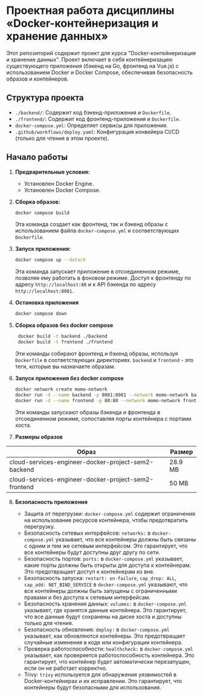 # Проектная работа дисциплины «Docker-контейнеризация и хранение данных»


Этот репозиторий содержит проект для курса "Docker-контейнеризация и хранение данных". Проект включает в себя контейнеризацию существующего приложения (бэкенд на Go, фронтенд на Vue.js) с использованием Docker и Docker Compose, обеспечивая безопасность образов и контейнеров.

## Структура проекта

*   `./backend/`: Содержит код бэкенд-приложения и `Dockerfile`.
*   `./frontend/`: Содержит код фронтенд-приложения и `Dockerfile`.
*   `docker-compose.yml`: Определяет сервисы для приложения.
*   `.github/workflows/deploy.yaml`: Конфигурация конвейера CI/CD (только для чтения в этом проекте).

## Начало работы

1.  **Предварительные условия:**
    *   Установлен Docker Engine.
    *   Установлен Docker Compose.

2.  **Сборка образов:**

    ```bash
    docker compose build
    ```

    Эта команда создает как фронтенд, так и бэкенд образы с использованием файла `docker-compose.yml` и соответствующих `Dockerfile`.

3.  **Запуск приложения:**

    ```bash
    docker compose up --detach
    ```

    Эта команда запускает приложение в отсоединенном режиме, позволяя ему работать в фоновом режиме.  Доступ к фронтенду по адресу `http://localhost:80` и к API бэкенда по адресу `http://localhost:8081`.

4. **Остановка приложения**

    ```bash
    docker compose down
    ```
5. **Сборка образов без docker compose**

   ```bash
    docker build -t backend ./backend
    docker build -t frontend ./frontend
    ```
    Эти команды собирают фронтенд и бэкенд образы, используя `Dockerfile` в соответствующих директориях.  `backend` и `frontend` - это теги, которые вы назначаете образам.

6. **Запуск приложения без docker compose**

    ```bash
    docker network create momo-network
    docker run -d --name backend -p 8081:8081 --network momo-network backend
    docker run -d --name frontend -p 80:80 --network momo-network frontend
    ```
    Эти команды запускают образы бэкенда и фронтенда в отсоединенном режиме, сопоставляя порты контейнера с портами хоста.

7. **Размеры образов**

| Образ  | Размер   |
| ------------- | ------------- |
| cloud-services-engineer-docker-project-sem2-backend  | 28.9 MB |
| cloud-services-engineer-docker-project-sem2-frontend  | 50 MB |

8. **Безопасность приложения**

    - Защита от перегрузки: `docker-compose.yml` содержит ограничения на использование ресурсов контейнера, чтобы предотвратить перегрузку.
    - Безопасность сетевых интерфейсов: `networks:` в `docker-compose.yml` указывает, что все контейнеры должны быть связаны с одним и тем же сетевым интерфейсом. Это гарантирует, что все контейнеры будут доступны друг другу по сети.
    - Безопасность портов: `ports:` в `docker-compose.yml` указывает, какие порты должны быть открыты для доступа к контейнерам. Это предотвращает доступ к контейнерам из вне.
    - Безопасность запуска: `restart: on-failure`, `cap_drop: ALL`, `cap_add: NET_BIND_SERVICE` в `docker-compose.yml` указывают, что все контейнеры должны быть запущены с ограниченными правами и без доступа к сетевым интерфейсам.
    - Безопасность хранения данных: `volumes:` в `docker-compose.yml` указывает, где хранятся данные контейнера. Это гарантирует, что все данные будут сохранены на диске хоста и доступны только для чтения.
    - Безопасность обновления: `deploy:` в `docker-compose.yml` указывает, как обновляются контейнеры. Это предотвращает случайные изменения в коде или конфигурации контейнера.
    - Проверка работоспособности: `healthcheck:` в `docker-compose.yml` указывает, как проверяется работоспособность контейнера. Это гарантирует, что контейнер будет автоматически перезапущен, если он не работает корректно.
    - Trivy: `trivy` используется для обнаружения уязвимостей в Docker-контейнерах и их исправлении. Это гарантирует, что контейнеры будут безопасными для использования.